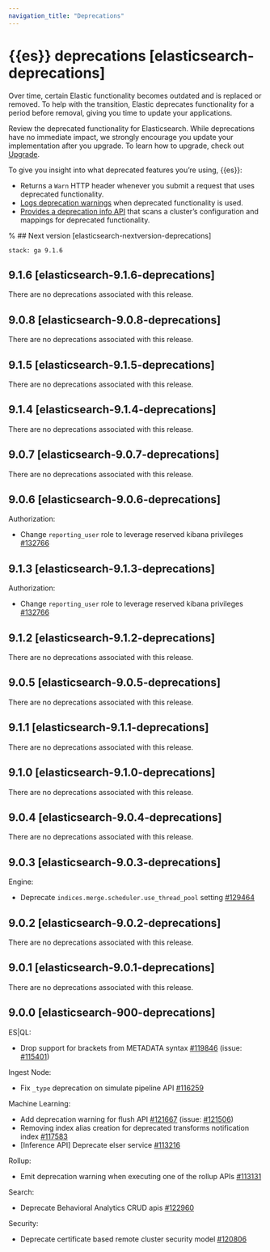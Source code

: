 ```yaml
---
navigation_title: "Deprecations"
---
```


# {{es}} deprecations [elasticsearch-deprecations]

Over time, certain Elastic functionality becomes outdated and is replaced or removed. To help with the transition, Elastic deprecates functionality for a period before removal, giving you time to update your applications.

Review the deprecated functionality for Elasticsearch. While deprecations have no immediate impact, we strongly encourage you update your implementation after you upgrade. To learn how to upgrade, check out [Upgrade](docs-content://deploy-manage/upgrade.md).

To give you insight into what deprecated features you’re using, {{es}}:

* Returns a `Warn` HTTP header whenever you submit a request that uses deprecated functionality.
* [Logs deprecation warnings](docs-content://deploy-manage/monitor/logging-configuration/update-elasticsearch-logging-levels.md#deprecation-logging) when deprecated functionality is used.
* [Provides a deprecation info API](https://www.elastic.co/docs/api/doc/elasticsearch/operation/operation-migration-deprecations) that scans a cluster’s configuration and mappings for deprecated functionality.

% ## Next version [elasticsearch-nextversion-deprecations]

```{applies_to}
stack: ga 9.1.6
```
## 9.1.6 [elasticsearch-9.1.6-deprecations]

There are no deprecations associated with this release.

## 9.0.8 [elasticsearch-9.0.8-deprecations]

There are no deprecations associated with this release.

## 9.1.5 [elasticsearch-9.1.5-deprecations]

There are no deprecations associated with this release.

## 9.1.4 [elasticsearch-9.1.4-deprecations]

There are no deprecations associated with this release.

## 9.0.7 [elasticsearch-9.0.7-deprecations]

There are no deprecations associated with this release.

## 9.0.6 [elasticsearch-9.0.6-deprecations]

Authorization:
* Change `reporting_user` role to leverage reserved kibana privileges [#132766](https://github.com/elastic/elasticsearch/pull/132766)



## 9.1.3 [elasticsearch-9.1.3-deprecations]

Authorization:
* Change `reporting_user` role to leverage reserved kibana privileges [#132766](https://github.com/elastic/elasticsearch/pull/132766)



## 9.1.2 [elasticsearch-9.1.2-deprecations]

There are no deprecations associated with this release.

## 9.0.5 [elasticsearch-9.0.5-deprecations]

There are no deprecations associated with this release.

## 9.1.1 [elasticsearch-9.1.1-deprecations]

There are no deprecations associated with this release.

## 9.1.0 [elasticsearch-9.1.0-deprecations]

There are no deprecations associated with this release.

## 9.0.4 [elasticsearch-9.0.4-deprecations]

There are no deprecations associated with this release.

## 9.0.3 [elasticsearch-9.0.3-deprecations]

Engine:
* Deprecate `indices.merge.scheduler.use_thread_pool` setting [#129464](https://github.com/elastic/elasticsearch/pull/129464)



## 9.0.2 [elasticsearch-9.0.2-deprecations]

There are no deprecations associated with this release.

## 9.0.1 [elasticsearch-9.0.1-deprecations]

There are no deprecations associated with this release.

## 9.0.0 [elasticsearch-900-deprecations]

ES|QL:
* Drop support for brackets from METADATA syntax [#119846](https://github.com/elastic/elasticsearch/pull/119846) (issue: [#115401](https://github.com/elastic/elasticsearch/issues/115401))

Ingest Node:
* Fix `_type` deprecation on simulate pipeline API [#116259](https://github.com/elastic/elasticsearch/pull/116259)

Machine Learning:
* Add deprecation warning for flush API [#121667](https://github.com/elastic/elasticsearch/pull/121667) (issue: [#121506](https://github.com/elastic/elasticsearch/issues/121506))
* Removing index alias creation for deprecated transforms notification index [#117583](https://github.com/elastic/elasticsearch/pull/117583)
* [Inference API] Deprecate elser service [#113216](https://github.com/elastic/elasticsearch/pull/113216)

Rollup:
* Emit deprecation warning when executing one of the rollup APIs [#113131](https://github.com/elastic/elasticsearch/pull/113131)

Search:
* Deprecate Behavioral Analytics CRUD apis [#122960](https://github.com/elastic/elasticsearch/pull/122960)

Security:
* Deprecate certificate based remote cluster security model [#120806](https://github.com/elastic/elasticsearch/pull/120806)


